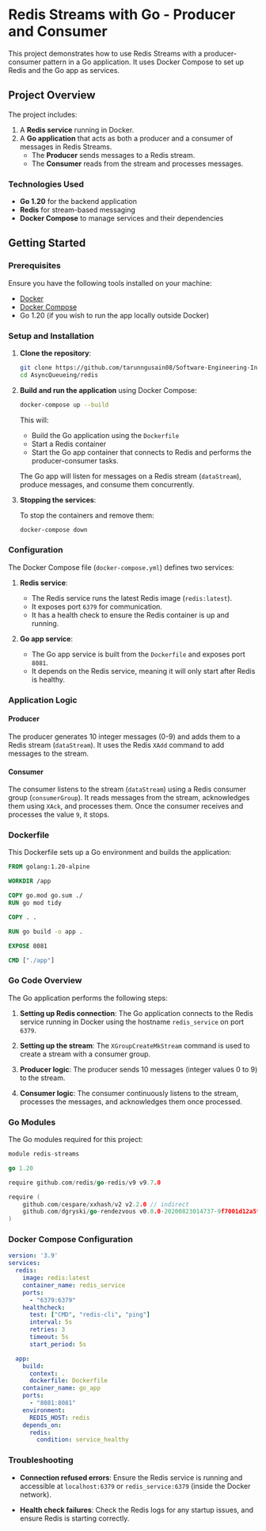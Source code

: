 # Redis Streams with Go - Producer and Consumer

This project demonstrates how to use Redis Streams with a producer-consumer pattern in a Go application. It uses Docker Compose to set up Redis and the Go app as services.

## Project Overview

The project includes:

1. A **Redis service** running in Docker.
2. A **Go application** that acts as both a producer and a consumer of messages in Redis Streams.
   - The **Producer** sends messages to a Redis stream.
   - The **Consumer** reads from the stream and processes messages.

### Technologies Used
- **Go 1.20** for the backend application
- **Redis** for stream-based messaging
- **Docker Compose** to manage services and their dependencies

## Getting Started

### Prerequisites
Ensure you have the following tools installed on your machine:
- [Docker](https://www.docker.com/products/docker-desktop)
- [Docker Compose](https://docs.docker.com/compose/install/)
- Go 1.20 (if you wish to run the app locally outside Docker)

### Setup and Installation

1. **Clone the repository**:

   ```bash
   git clone https://github.com/tarunngusain08/Software-Engineering-In-Depth
   cd AsyncQueueing/redis
   ```

2. **Build and run the application** using Docker Compose:

   ```bash
   docker-compose up --build
   ```

   This will:
   - Build the Go application using the `Dockerfile`
   - Start a Redis container
   - Start the Go app container that connects to Redis and performs the producer-consumer tasks.

   The Go app will listen for messages on a Redis stream (`dataStream`), produce messages, and consume them concurrently.

3. **Stopping the services**:

   To stop the containers and remove them:

   ```bash
   docker-compose down
   ```

### Configuration

The Docker Compose file (`docker-compose.yml`) defines two services:
1. **Redis service**:
   - The Redis service runs the latest Redis image (`redis:latest`).
   - It exposes port `6379` for communication.
   - It has a health check to ensure the Redis container is up and running.

2. **Go app service**:
   - The Go app service is built from the `Dockerfile` and exposes port `8081`.
   - It depends on the Redis service, meaning it will only start after Redis is healthy.

### Application Logic

#### Producer
The producer generates 10 integer messages (0-9) and adds them to a Redis stream (`dataStream`). It uses the Redis `XAdd` command to add messages to the stream.

#### Consumer
The consumer listens to the stream (`dataStream`) using a Redis consumer group (`consumerGroup`). It reads messages from the stream, acknowledges them using `XAck`, and processes them. Once the consumer receives and processes the value `9`, it stops.

### Dockerfile
This Dockerfile sets up a Go environment and builds the application:

```dockerfile
FROM golang:1.20-alpine

WORKDIR /app

COPY go.mod go.sum ./
RUN go mod tidy

COPY . .

RUN go build -o app .

EXPOSE 8081

CMD ["./app"]
```

### Go Code Overview
The Go application performs the following steps:
1. **Setting up Redis connection**:
   The Go application connects to the Redis service running in Docker using the hostname `redis_service` on port `6379`.

2. **Setting up the stream**:
   The `XGroupCreateMkStream` command is used to create a stream with a consumer group.

3. **Producer logic**:
   The producer sends 10 messages (integer values 0 to 9) to the stream.

4. **Consumer logic**:
   The consumer continuously listens to the stream, processes the messages, and acknowledges them once processed.

### Go Modules
The Go modules required for this project:

```go
module redis-streams

go 1.20

require github.com/redis/go-redis/v9 v9.7.0

require (
	github.com/cespare/xxhash/v2 v2.2.0 // indirect
	github.com/dgryski/go-rendezvous v0.0.0-20200823014737-9f7001d12a5f // indirect
)
```

### Docker Compose Configuration

```yaml
version: '3.9'
services:
  redis:
    image: redis:latest
    container_name: redis_service
    ports:
      - "6379:6379"
    healthcheck:
      test: ["CMD", "redis-cli", "ping"]
      interval: 5s
      retries: 3
      timeout: 5s
      start_period: 5s

  app:
    build:
      context: .
      dockerfile: Dockerfile
    container_name: go_app
    ports:
      - "8081:8081"
    environment:
      REDIS_HOST: redis
    depends_on:
      redis:
        condition: service_healthy
```

### Troubleshooting

- **Connection refused errors**:
  Ensure the Redis service is running and accessible at `localhost:6379` or `redis_service:6379` (inside the Docker network).
  
- **Health check failures**:
  Check the Redis logs for any startup issues, and ensure Redis is starting correctly.
